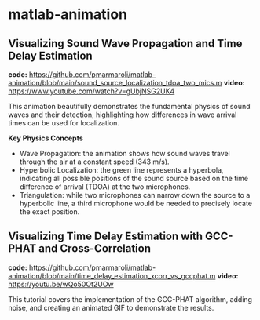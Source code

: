 # matlab-animation

## Visualizing Sound Wave Propagation and Time Delay Estimation

**code:** https://github.com/pmarmaroli/matlab-animation/blob/main/sound_source_localization_tdoa_two_mics.m
**video:** https://www.youtube.com/watch?v=gUbjNSG2UK4

This animation beautifully demonstrates the fundamental physics of sound waves and their detection, highlighting how differences in wave arrival times can be used for localization.

**Key Physics Concepts**

- Wave Propagation: the animation shows how sound waves travel through the air at a constant speed (343 m/s).
- Hyperbolic Localization: the green line represents a hyperbola, indicating all possible positions of the sound source based on the time difference of arrival (TDOA) at the two microphones.
- Triangulation: while two microphones can narrow down the source to a hyperbolic line, a third microphone would be needed to precisely locate the exact position.


## Visualizing Time Delay Estimation with GCC-PHAT and Cross-Correlation

**code:** https://github.com/pmarmaroli/matlab-animation/blob/main/time_delay_estimation_xcorr_vs_gccphat.m
**video:** https://youtu.be/wQo50Ot2UOw

This tutorial covers the implementation of the GCC-PHAT algorithm, adding noise, and creating an animated GIF to demonstrate the results. 

